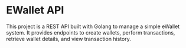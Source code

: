 # EWallet API

This project is a REST API built with Golang to manage a simple eWallet system. It provides endpoints to create wallets, perform transactions, retrieve wallet details, and view transaction history.

